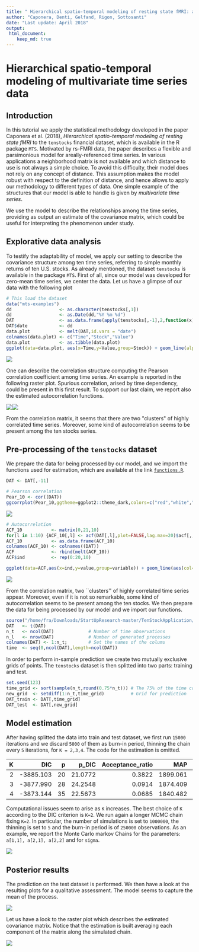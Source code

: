 ```yaml
---
title: " Hierarchical spatio-temporal modeling of resting state fMRI: an Application to Multivatiate Time Series Data"
author: "Caponera, Denti, Gelfand, Rigon, Sottosanti"
date: "Last update: April 2018"
output: 
 html_document:
    keep_md: true
---
```

# Hierarchical spatio-temporal modeling of multivariate time series data


## Introduction

In this tutorial we apply the statistical methodology developed in the paper Caponera et al. (2018), _Hierarchical spatio-temporal modeling of resting state fMRI_ to the `tenstocks` financial dataset, which is available in the R package `MTS`. 
Motivated by rs-FMRI data, the paper describes a flexible and parsimonious model for areally-referenced time series. In various applications a neighborhood matrix is not available and which distance to use is not always a simple choice. To avoid this difficulty, their model does not rely on any concept of distance. This assumption makes the model robust with respect to the definition of distance, and hence allows to apply our methodology to different types of data. One simple example of the  structures that our model is able to handle is given by _multivariate time series_.

We use the model to describe the relationships among the time series, providing as output an estimate of the covariance matrix, which could be useful for interpreting the phenomenon under study.

## Explorative data analysis

To testify the adaptability of model, we apply our setting to describe the covariance structure among ten time series, referring to simple monthly returns of ten U.S. stocks. As already mentioned,  the dataset `tenstocks` is available in the package `MTS`. First of all, since our model was developed for zero-mean time series, we center the data. Let us have a glimpse of our data with the following plot

```r
# This load the dataset
data("mts-examples")
dd                  <- as.character(tenstocks[,1])
dd                  <- as.Date(dd,"%Y %m %d")
DAT                 <- as.data.frame(apply(tenstocks[,-1],2,function(x) scale(x, center = T, scale = F)))
DAT$date            <- dd
data.plot           <- melt(DAT,id.vars = "date")
colnames(data.plot) <- c("Time","Stock","Value")
data.plot           <- as.tibble(data.plot)
ggplot(data=data.plot, aes(x=Time,y=Value,group=Stock)) + geom_line(alpha=0.60,aes(col=Stock)) + theme_bw() + xlab("Time") + ylab("Value") +ggtitle("Centered monthly simple returns of ten U.S. stocks")
```


![](tenStock_files/figure-html/unnamed-chunk-2-1.png)<!-- -->

One can describe the correlation structure computing the Pearson correlation coefficient among time series. An example is reported in the following raster plot.  Spurious correlation, arised by time dependency, could be present in this first result.  To support our last claim, we report also the estimated autocorrelation functions. 

![](tenStock_files/figure-html/unnamed-chunk-3-1.png)<!-- -->![](tenStock_files/figure-html/unnamed-chunk-3-2.png)<!-- -->

From the correlation matrix, it seems that there are two "clusters" of highly correlated time series. Moreover, some kind of autocorrelation seems to be present among the ten stocks series. 

## Pre-processing of the `tenstocks` dataset

We prepare the data for being processed by our model, and we import the functions used for estimation, which are available at the link [`functions.R`](https://github.com/tommasorigon/StartUpResearch/blob/master/functions.R).

```r
DAT <- DAT[,-11]

# Pearson correlation
Pear_10 <- cor((DAT))
ggcorrplot(Pear_10,ggtheme=ggplot2::theme_dark,colors=c("red","white","blue"),legend.title="Correlation") +ggtitle("Pearson correlation index among monthly simple returns of ten U.S. stocks")
```

![](tenStock_files/figure-html/unnamed-chunk-3-1.png)<!-- -->

```r
# Autocorrelation
ACF_10           <- matrix(0,21,10)
for(l in 1:10) {ACF_10[,l] <- acf(DAT[,l],plot=FALSE,lag.max=20)$acf[,,1]}
ACF_10           <- as.data.frame(ACF_10)
colnames(ACF_10) <- colnames((DAT))
ACF              <- rbind(melt(ACF_10))
ACF$ind          <- rep(0:20,10)

ggplot(data=ACF,aes(x=ind,y=value,group=variable)) + geom_line(aes(col=variable), alpha=.8,size=0.5) + geom_point(aes(col=variable),size=0.4)+ geom_hline(yintercept=0) + ylab("Autocorrelation") + xlab("Lag") + theme_bw()  + scale_x_continuous(breaks = round(seq(0, 19, by = 1))) + geom_hline(yintercept =qnorm(c(0.025, 0.975))/sqrt(nrow(DAT)),col=2)+ggtitle("Autocorrelation Plot, Maximum lag set to 20")
```

![](tenStock_files/figure-html/unnamed-chunk-3-2.png)<!-- -->

From the correlation matrix, two ``clusters'' of highly correlated time series appear. Moreover, even if it is not so remarkable, some kind of autocorrelation seems to be present among the ten stocks. We then prepare the data for being processed by our model and we import our functions. 

```r
source("/home/fra/Downloads/StartUpResearch-master/TenStockApplication/functions.R")
DAT   <- t(DAT)
n_t   <- ncol(DAT)             # Number of time observations
n_l   <- nrow(DAT)             # Number of generated processes
colnames(DAT) <- 1:n_t;        # Set the names of the colums
time  <- seq(0,ncol(DAT),length=ncol(DAT))
```

In order to perform in-sample prediction we create two mutually exclusive grids of points. The `tenstocks` dataset is then splitted into two parts: training and test.

```r
set.seed(123)
time_grid <- sort(sample(n_t,round(0.75*n_t))) # The 75% of the time columns are used.
new_grid  <- setdiff(1:n_t,time_grid)          # Grid for prediction
DAT_train <- DAT[,time_grid]
DAT_test  <- DAT[,new_grid]
```

## Model estimation

After having splitted the data into train and test dataset, we first run `15000` iterations and we discard `5000` of them as burn-in period, thinning the chain every `5` iterations, for `K = 2,3,4`. The code for the estimation is omitted.


|  K|         DIC|    p|     p_DIC|  Acceptance_ratio|        MAP|  RMSE_train|  RMSE_test|
|--:|-----------:|----:|---------:|-----------------:|----------:|-----------:|----------:|
|  2|   -3885.103|   20|   21.0772|            0.3822|   1899.061|      0.0610|     0.1246|
|  3|   -3877.990|   28|   24.2548|            0.0914|   1874.409|      0.0595|     0.1250|
|  4|   -3873.144|   35|   22.5673|            0.0685|   1840.482|      0.0533|     0.1279|

Computational issues seem to arise as `K` increases. The best choice of `K` according to the DIC criterion is `K=2`. We run again a longer MCMC chain fixing `K=2`. In particular, the number of simulations is set to `1000000`, the thinning is set to `5` and the burn-in period is of `250000` observations. As an example, we report the Monte Carlo markov Chains for the parameters: `a[1,1], a[2,1], a[2,2]` and for `sigma`.

![](tenStock_files/figure-html/unnamed-chunk-9-1.png)<!-- -->

## Posterior results

The prediction on the test dataset is performed. We then have a look at the resulting plots for a qualitative assessment. The model seems to capture the mean of the process.

![](tenStock_files/figure-html/unnamed-chunk-10-1.png)<!-- -->

Let us have a look to the raster plot which describes the estimated covariance matrix. Notice that the estimation is built averaging each component of the matrix along the simulated chain.

![](tenStock_files/figure-html/unnamed-chunk-11-1.png)<!-- -->
